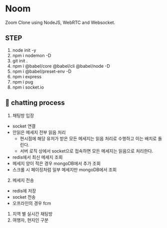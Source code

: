 # Noom

Zoom Clone using NodeJS, WebRTC and Websocket.

## STEP

1. node init -y
2. npm i nodemon -D
3. git init .
4. npm i @babel/core @babel/cli @babel/node -D
5. npm i @babel/preset-env -D
6. npm i express
7. npm i pug
8. npm i socket.io

## 🌈 chatting process

1. 채팅방 입장
  - socket 연결
  - 안읽은 메세지 전부 읽음 처리
    - 현시점에 해당 유저가 받은 모든 메세지는 읽음 처리로 수행하고 이는 배치로 돌린다.
    - 서버 로직 상에서 socket으로 접속하면 모든 메세지는 읽음으로 처리한다.
  - redis에서 최신 메세지 조회
  - 메세지 양이 적은 경우 mongoDB에서 추가 조회
  - 스크롤 시 페이징처럼 일부 메세지만 mongoDB에서 조회
2. 메세지 전송
  - redis에 저장
  - socket 전송
  - 오프라인의 경우 fcm
  



1. 지역 별 실시간 채팅방
2. 여행자, 현지인 구분